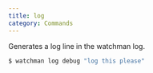 ```yaml
---
title: log
category: Commands
---
```


Generates a log line in the watchman log.

```bash
$ watchman log debug "log this please"
```
